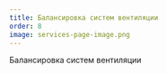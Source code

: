 ```yaml
---
title: Балансировка систем вентиляции
order: 8
image: services-page-image.png
---
```


Балансировка систем вентиляции
